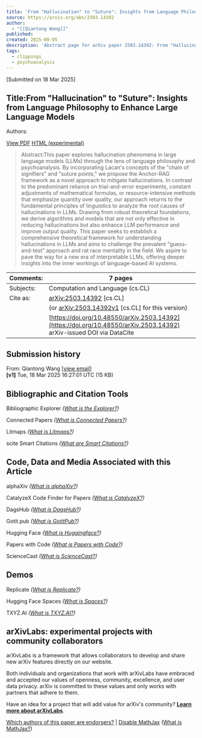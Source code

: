 ```yaml
---
title: 'From "Hallucination" to "Suture": Insights from Language Philosophy to Enhance Large Language Models'
source: https://arxiv.org/abs/2503.14392
author:
  - "[[Qiantong Wang]]"
published: 
created: 2025-08-05
description: 'Abstract page for arXiv paper 2503.14392: From "Hallucination" to "Suture": Insights from Language Philosophy to Enhance Large Language Models'
tags:
  - clippings
  - psychoanalysis
---
```

\[Submitted on 18 Mar 2025\]

## Title:From "Hallucination" to "Suture": Insights from Language Philosophy to Enhance Large Language Models

Authors:

[View PDF](https://arxiv.org/pdf/2503.14392) [HTML (experimental)](https://arxiv.org/html/2503.14392v1)

> Abstract:This paper explores hallucination phenomena in large language models (LLMs) through the lens of language philosophy and psychoanalysis. By incorporating Lacan's concepts of the "chain of signifiers" and "suture points," we propose the Anchor-RAG framework as a novel approach to mitigate hallucinations. In contrast to the predominant reliance on trial-and-error experiments, constant adjustments of mathematical formulas, or resource-intensive methods that emphasize quantity over quality, our approach returns to the fundamental principles of linguistics to analyze the root causes of hallucinations in LLMs. Drawing from robust theoretical foundations, we derive algorithms and models that are not only effective in reducing hallucinations but also enhance LLM performance and improve output quality. This paper seeks to establish a comprehensive theoretical framework for understanding hallucinations in LLMs and aims to challenge the prevalent "guess-and-test" approach and rat race mentality in the field. We aspire to pave the way for a new era of interpretable LLMs, offering deeper insights into the inner workings of language-based AI systems.

| Comments: | 7 pages |
| --- | --- |
| Subjects: | Computation and Language (cs.CL) |
| Cite as: | [arXiv:2503.14392](https://arxiv.org/abs/2503.14392) \[cs.CL\] |
|  | (or [arXiv:2503.14392v1](https://arxiv.org/abs/2503.14392v1) \[cs.CL\] for this version) |
|  | [https://doi.org/10.48550/arXiv.2503.14392](https://doi.org/10.48550/arXiv.2503.14392)  arXiv-issued DOI via DataCite |

## Submission history

From: Qiantong Wang \[[view email](https://arxiv.org/show-email/689736f3/2503.14392)\]  
**\[v1\]** Tue, 18 Mar 2025 16:27:01 UTC (15 KB)  

## Bibliographic and Citation Tools

Bibliographic Explorer *([What is the Explorer?](https://info.arxiv.org/labs/showcase.html#arxiv-bibliographic-explorer))*

Connected Papers *([What is Connected Papers?](https://www.connectedpapers.com/about))*

Litmaps *([What is Litmaps?](https://www.litmaps.co/))*

scite Smart Citations *([What are Smart Citations?](https://www.scite.ai/))*

## Code, Data and Media Associated with this Article

alphaXiv *([What is alphaXiv?](https://alphaxiv.org/))*

CatalyzeX Code Finder for Papers *([What is CatalyzeX?](https://www.catalyzex.com/))*

DagsHub *([What is DagsHub?](https://dagshub.com/))*

Gotit.pub *([What is GotitPub?](http://gotit.pub/faq))*

Hugging Face *([What is Huggingface?](https://huggingface.co/huggingface))*

Papers with Code *([What is Papers with Code?](https://paperswithcode.com/))*

ScienceCast *([What is ScienceCast?](https://sciencecast.org/welcome))*

## Demos

Replicate *([What is Replicate?](https://replicate.com/docs/arxiv/about))*

Hugging Face Spaces *([What is Spaces?](https://huggingface.co/docs/hub/spaces))*

TXYZ.AI *([What is TXYZ.AI?](https://txyz.ai/))*

## arXivLabs: experimental projects with community collaborators

arXivLabs is a framework that allows collaborators to develop and share new arXiv features directly on our website.

Both individuals and organizations that work with arXivLabs have embraced and accepted our values of openness, community, excellence, and user data privacy. arXiv is committed to these values and only works with partners that adhere to them.

Have an idea for a project that will add value for arXiv's community? [**Learn more about arXivLabs**](https://info.arxiv.org/labs/index.html).

[Which authors of this paper are endorsers?](https://arxiv.org/auth/show-endorsers/2503.14392) | [Disable MathJax](https://arxiv.org/abs/) ([What is MathJax?](https://info.arxiv.org/help/mathjax.html))